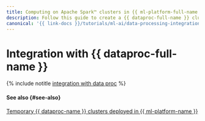 ```yaml
---
title: Computing on Apache Spark™ clusters in {{ ml-platform-full-name }}
description: Follow this guide to create a {{ dataproc-full-name }} cluster to use it for computations in {{ ml-platform-full-name }}.
canonical: '{{ link-docs }}/tutorials/ml-ai/data-processing-integration'
---
```


# Integration with {{ dataproc-full-name }}

{% include notitle [integration with data proc](../../_tutorials/ml-ai/data-processing-integration.md) %}

#### See also {#see-also}

[Temporary {{ dataproc-name }} clusters deployed in {{ ml-platform-name }}](../concepts/data-processing-template.md)